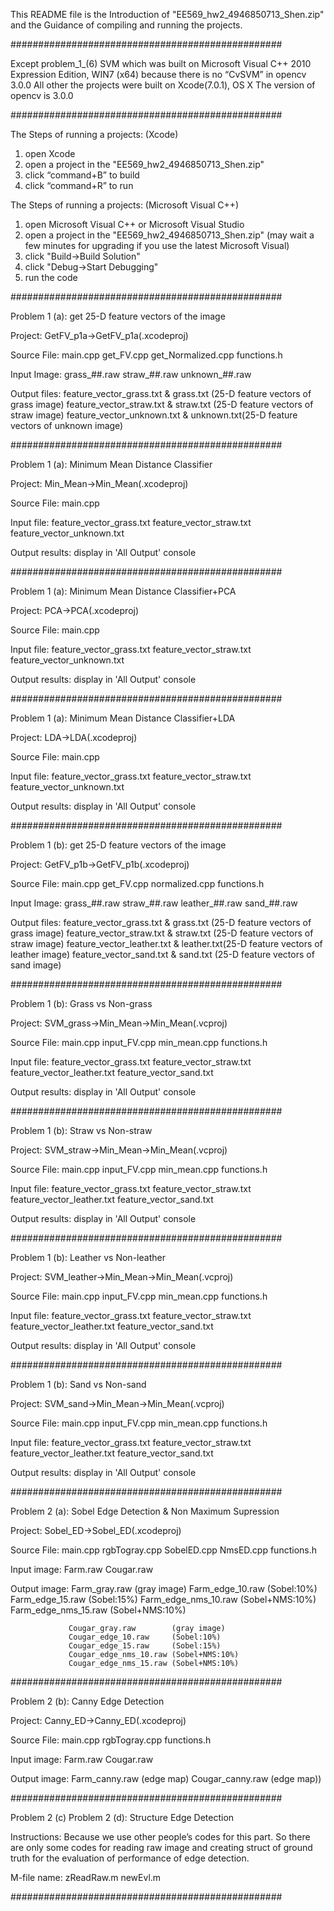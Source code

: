 This README file is the Introduction of "EE569_hw2_4946850713_Shen.zip" and 
                    the Guidance of compiling and running the projects.

#################################################

Except problem_1_(6) SVM which was built on Microsoft Visual C++ 2010 Expression Edition, WIN7 (x64)
because there is no “CvSVM” in opencv 3.0.0
All other the projects were built on Xcode(7.0.1), OS X
The version of opencv is 3.0.0

#################################################

The Steps of running a projects: (Xcode)
1) open Xcode
2) open a project in the "EE569_hw2_4946850713_Shen.zip"
3) click “command+B” to build 
4) click “command+R” to run

The Steps of running a projects: (Microsoft Visual C++)
1) open Microsoft Visual C++ or Microsoft Visual Studio
2) open a project in the "EE569_hw2_4946850713_Shen.zip"
   (may wait a few minutes for upgrading if you use the latest Microsoft Visual)
3) click "Build->Build Solution" 
4) click "Debug->Start Debugging"
5) run the code

#################################################
  
Problem 1 (a):   get 25-D feature vectors of the image

Project:         GetFV_p1a->GetFV_p1a(.xcodeproj)

Source File:     main.cpp 
                 get_FV.cpp
                 get_Normalized.cpp 
                 functions.h

Input Image:     grass_##.raw
                 straw_##.raw
                 unknown_##.raw

Output files:    feature_vector_grass.txt & grass.txt    (25-D feature vectors of grass image)
                 feature_vector_straw.txt & straw.txt    (25-D feature vectors of straw image)
                 feature_vector_unknown.txt & unknown.txt(25-D feature vectors of unknown image)

#################################################
  
Problem 1 (a):   Minimum Mean Distance Classifier

Project:         Min_Mean->Min_Mean(.xcodeproj)

Source File:     main.cpp 

Input file:      feature_vector_grass.txt
                 feature_vector_straw.txt
                 feature_vector_unknown.txt

Output results:  display in 'All Output' console

#################################################

  
Problem 1 (a):   Minimum Mean Distance Classifier+PCA

Project:         PCA->PCA(.xcodeproj)

Source File:     main.cpp 

Input file:      feature_vector_grass.txt
                 feature_vector_straw.txt
                 feature_vector_unknown.txt

Output results:  display in 'All Output' console

#################################################
  
Problem 1 (a):   Minimum Mean Distance Classifier+LDA

Project:         LDA->LDA(.xcodeproj)

Source File:     main.cpp 

Input file:      feature_vector_grass.txt
                 feature_vector_straw.txt
                 feature_vector_unknown.txt

Output results:  display in 'All Output' console

#################################################
  
Problem 1 (b):   get 25-D feature vectors of the image

Project:         GetFV_p1b->GetFV_p1b(.xcodeproj)

Source File:     main.cpp 
                 get_FV.cpp
                 normalized.cpp 
                 functions.h

Input Image:     grass_##.raw
                 straw_##.raw
                 leather_##.raw
                 sand_##.raw

Output files:    feature_vector_grass.txt & grass.txt    (25-D feature vectors of grass image)
                 feature_vector_straw.txt & straw.txt    (25-D feature vectors of straw image)
                 feature_vector_leather.txt & leather.txt(25-D feature vectors of leather image)
                 feature_vector_sand.txt & sand.txt      (25-D feature vectors of sand image)

#################################################
  
Problem 1 (b):   Grass vs Non-grass

Project:         SVM_grass->Min_Mean->Min_Mean(.vcproj)

Source File:     main.cpp 
                 input_FV.cpp
                 min_mean.cpp 
                 functions.h

Input file:      feature_vector_grass.txt
                 feature_vector_straw.txt
                 feature_vector_leather.txt
                 feature_vector_sand.txt

Output results:  display in 'All Output' console

#################################################
  
Problem 1 (b):   Straw vs Non-straw

Project:         SVM_straw->Min_Mean->Min_Mean(.vcproj)

Source File:     main.cpp 
                 input_FV.cpp
                 min_mean.cpp 
                 functions.h

Input file:      feature_vector_grass.txt
                 feature_vector_straw.txt
                 feature_vector_leather.txt
                 feature_vector_sand.txt

Output results:  display in 'All Output' console

#################################################
  
Problem 1 (b):   Leather vs Non-leather

Project:         SVM_leather->Min_Mean->Min_Mean(.vcproj)

Source File:     main.cpp 
                 input_FV.cpp
                 min_mean.cpp 
                 functions.h

Input file:      feature_vector_grass.txt
                 feature_vector_straw.txt
                 feature_vector_leather.txt
                 feature_vector_sand.txt

Output results:  display in 'All Output' console

#################################################
  
Problem 1 (b):   Sand vs Non-sand

Project:         SVM_sand->Min_Mean->Min_Mean(.vcproj)

Source File:     main.cpp 
                 input_FV.cpp
                 min_mean.cpp 
                 functions.h

Input file:      feature_vector_grass.txt
                 feature_vector_straw.txt
                 feature_vector_leather.txt
                 feature_vector_sand.txt

Output results:  display in 'All Output' console

#################################################
  
Problem 2 (a):   Sobel Edge Detection & Non Maximum Supression

Project:         Sobel_ED->Sobel_ED(.xcodeproj)

Source File:     main.cpp 
                 rgbTogray.cpp
                 SobelED.cpp
                 NmsED.cpp 
                 functions.h

Input image:     Farm.raw
                 Cougar.raw

Output image:    Farm_gray.raw          (gray image)
                 Farm_edge_10.raw       (Sobel:10%)
                 Farm_edge_15.raw       (Sobel:15%)
                 Farm_edge_nms_10.raw   (Sobel+NMS:10%)
                 Farm_edge_nms_15.raw   (Sobel+NMS:10%)

                 Cougar_gray.raw        (gray image)
                 Cougar_edge_10.raw     (Sobel:10%)
                 Cougar_edge_15.raw     (Sobel:15%)
                 Cougar_edge_nms_10.raw (Sobel+NMS:10%)
                 Cougar_edge_nms_15.raw (Sobel+NMS:10%)

#################################################
  
Problem 2 (b):   Canny Edge Detection 

Project:         Canny_ED->Canny_ED(.xcodeproj)

Source File:     main.cpp 
                 rgbTogray.cpp
                 functions.h

Input image:     Farm.raw
                 Cougar.raw

Output image:    Farm_canny.raw         (edge map)
                 Cougar_canny.raw       (edge map))
                

#################################################
  
Problem 2 (c)
Problem 2 (d):   Structure Edge Detection 

Instructions:    Because we use other people’s codes for this part. So there are only
                 some codes for reading raw image and creating struct of ground truth 
                 for the evaluation of performance of edge detection.    

M-file name:     zReadRaw.m
                 newEvl.m    
                
#################################################
  


